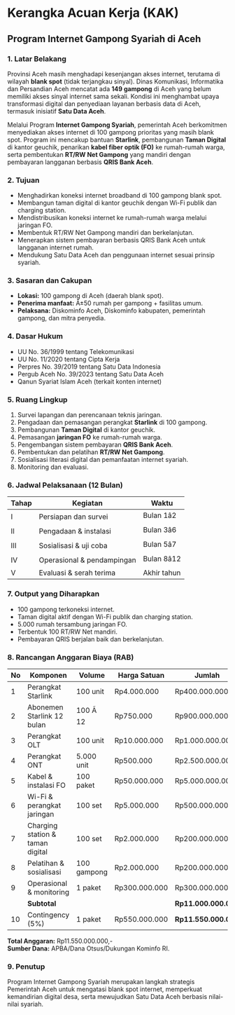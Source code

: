 # Kerangka Acuan Kerja (KAK)
## Program Internet Gampong Syariah di Aceh

### 1. Latar Belakang
Provinsi Aceh masih menghadapi kesenjangan akses internet, terutama di wilayah **blank spot** (tidak terjangkau sinyal). Dinas Komunikasi, Informatika dan Persandian Aceh mencatat ada **149 gampong** di Aceh yang belum memiliki akses sinyal internet sama sekali. Kondisi ini menghambat upaya transformasi digital dan penyediaan layanan berbasis data di Aceh, termasuk inisiatif **Satu Data Aceh**.

Melalui Program **Internet Gampong Syariah**, pemerintah Aceh berkomitmen menyediakan akses internet di 100 gampong prioritas yang masih blank spot. Program ini mencakup bantuan **Starlink**, pembangunan **Taman Digital** di kantor geuchik, penarikan **kabel fiber optik (FO)** ke rumah-rumah warga, serta pembentukan **RT/RW Net Gampong** yang mandiri dengan pembayaran langganan berbasis **QRIS Bank Aceh**.

### 2. Tujuan
- Menghadirkan koneksi internet broadband di 100 gampong blank spot.
- Membangun taman digital di kantor geuchik dengan Wi-Fi publik dan charging station.
- Mendistribusikan koneksi internet ke rumah-rumah warga melalui jaringan FO.
- Membentuk RT/RW Net Gampong mandiri dan berkelanjutan.
- Menerapkan sistem pembayaran berbasis QRIS Bank Aceh untuk langganan internet rumah.
- Mendukung Satu Data Aceh dan penggunaan internet sesuai prinsip syariah.

### 3. Sasaran dan Cakupan
- **Lokasi:** 100 gampong di Aceh (daerah blank spot).
- **Penerima manfaat:** Â±50 rumah per gampong + fasilitas umum.
- **Pelaksana:** Diskominfo Aceh, Diskominfo kabupaten, pemerintah gampong, dan mitra penyedia.

### 4. Dasar Hukum
- UU No. 36/1999 tentang Telekomunikasi  
- UU No. 11/2020 tentang Cipta Kerja  
- Perpres No. 39/2019 tentang Satu Data Indonesia  
- Pergub Aceh No. 39/2023 tentang Satu Data Aceh  
- Qanun Syariat Islam Aceh (terkait konten internet)  

### 5. Ruang Lingkup
1. Survei lapangan dan perencanaan teknis jaringan.  
2. Pengadaan dan pemasangan perangkat **Starlink** di 100 gampong.  
3. Pembangunan **Taman Digital** di kantor geuchik.  
4. Pemasangan **jaringan FO** ke rumah-rumah warga.  
5. Pengembangan sistem pembayaran **QRIS Bank Aceh**.  
6. Pembentukan dan pelatihan **RT/RW Net Gampong**.  
7. Sosialisasi literasi digital dan pemanfaatan internet syariah.  
8. Monitoring dan evaluasi.

### 6. Jadwal Pelaksanaan (12 Bulan)
| Tahap | Kegiatan | Waktu |
|-------|-----------|--------|
| I | Persiapan dan survei | Bulan 1â2 |
| II | Pengadaan & instalasi | Bulan 3â6 |
| III | Sosialisasi & uji coba | Bulan 5â7 |
| IV | Operasional & pendampingan | Bulan 8â12 |
| V | Evaluasi & serah terima | Akhir tahun |

### 7. Output yang Diharapkan
- 100 gampong terkoneksi internet.  
- Taman digital aktif dengan Wi-Fi publik dan charging station.  
- 5.000 rumah tersambung jaringan FO.  
- Terbentuk 100 RT/RW Net mandiri.  
- Pembayaran QRIS berjalan baik dan berkelanjutan.  

### 8. Rancangan Anggaran Biaya (RAB)

| No | Komponen | Volume | Harga Satuan | Jumlah |
|----|-----------|---------|---------------|----------|
| 1 | Perangkat Starlink | 100 unit | Rp4.000.000 | Rp400.000.000 |
| 2 | Abonemen Starlink 12 bulan | 100 Ã 12 | Rp750.000 | Rp900.000.000 |
| 3 | Perangkat OLT | 100 unit | Rp10.000.000 | Rp1.000.000.000 |
| 4 | Perangkat ONT | 5.000 unit | Rp500.000 | Rp2.500.000.000 |
| 5 | Kabel & instalasi FO | 100 paket | Rp50.000.000 | Rp5.000.000.000 |
| 6 | Wi-Fi & perangkat jaringan | 100 set | Rp5.000.000 | Rp500.000.000 |
| 7 | Charging station & taman digital | 100 set | Rp2.000.000 | Rp200.000.000 |
| 8 | Pelatihan & sosialisasi | 100 gampong | Rp2.000.000 | Rp200.000.000 |
| 9 | Operasional & monitoring | 1 paket | Rp300.000.000 | Rp300.000.000 |
|   | **Subtotal** | | | **Rp11.000.000.000** |
| 10 | Contingency (5%) | 1 paket | Rp550.000.000 | **Rp11.550.000.000** |

**Total Anggaran:** Rp11.550.000.000,-  
**Sumber Dana:** APBA/Dana Otsus/Dukungan Kominfo RI.

### 9. Penutup
Program Internet Gampong Syariah merupakan langkah strategis Pemerintah Aceh untuk mengatasi blank spot internet, memperkuat kemandirian digital desa, serta mewujudkan Satu Data Aceh berbasis nilai-nilai syariah.
